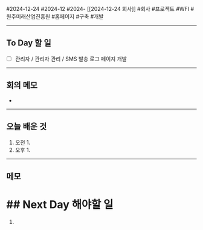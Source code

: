 #2024-12-24 #2024-12 #2024- [[2024-12-24 회사]]
#회사 #프로젝트 #WFI #원주미래산업진흥원 #홈페이지 #구축 #개발

---
## To Day 할 일
- [ ] 관리자 / 관리자 관리 / SMS 발송 로그 페이지 개발
---
## 회의 메모
- 
---
## 오늘 배운 것
1. 오전
    1. 
2. 오후
    1. 
---
## 메모


# ## Next Day 해야할 일
1. 
